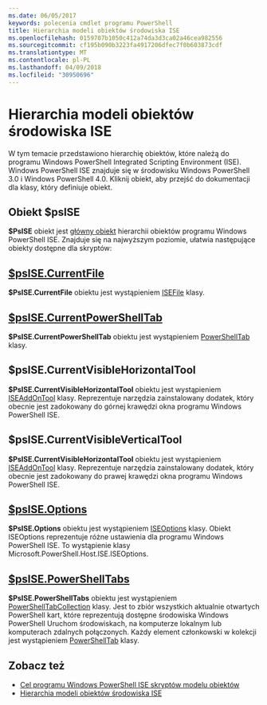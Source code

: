 ```yaml
---
ms.date: 06/05/2017
keywords: polecenia cmdlet programu PowerShell
title: Hierarchia modeli obiektów środowiska ISE
ms.openlocfilehash: 0159707b1050c412a74da3d3ca02a46cea982556
ms.sourcegitcommit: cf195b090b3223fa4917206dfec7f0b603873cdf
ms.translationtype: MT
ms.contentlocale: pl-PL
ms.lasthandoff: 04/09/2018
ms.locfileid: "30950696"
---
```

# <a name="the-ise-object-model-hierarchy"></a>Hierarchia modeli obiektów środowiska ISE

W tym temacie przedstawiono hierarchię obiektów, które należą do programu Windows PowerShell Integrated Scripting Environment (ISE).
Windows PowerShell ISE znajduje się w środowisku Windows PowerShell 3.0 i Windows PowerShell 4.0.
Kliknij obiekt, aby przejść do dokumentacji dla klasy, który definiuje obiekt.

## <a name="psise-object"></a>Obiekt $psISE

**$PsISE** obiekt jest [główny obiekt](The-ObjectModelRoot-Object.md) hierarchii obiektów programu Windows PowerShell ISE.
Znajduje się na najwyższym poziomie, ułatwia następujące obiekty dostępne dla skryptów:

## <a name="psisecurrentfilethe-isefile-objectmd"></a>[$psISE.CurrentFile](The-ISEFile-Object.md)

**$PsISE.CurrentFile** obiektu jest wystąpieniem [ISEFile](The-ISEFile-Object.md) klasy.

## <a name="psisecurrentpowershelltabthe-powershelltab-objectmd"></a>[$psISE.CurrentPowerShellTab](The-PowerShellTab-Object.md)

**$PsISE.CurrentPowerShellTab** obiektu jest wystąpieniem [PowerShellTab](The-PowerShellTab-Object.md) klasy.

## <a name="psisecurrentvisiblehorizontaltool"></a>$psISE.CurrentVisibleHorizontalTool

**$PsISE.CurrentVisibleHorizontalTool** obiektu jest wystąpieniem [ISEAddOnTool](The-ISEAddOnTool-Object.md) klasy.
Reprezentuje narzędzia zainstalowany dodatek, który obecnie jest zadokowany do górnej krawędzi okna programu Windows PowerShell ISE.

## <a name="psisecurrentvisibleverticaltool"></a>$psISE.CurrentVisibleVerticalTool

**$PsISE.CurrentVisibleHorizontalTool** obiektu jest wystąpieniem [ISEAddOnTool](The-ISEAddOnTool-Object.md) klasy.
Reprezentuje narzędzia zainstalowany dodatek, który obecnie jest zadokowany do prawej krawędzi okna programu Windows PowerShell ISE.

## <a name="psiseoptionsthe-iseoptions-objectmd"></a>[$psISE.Options](The-ISEOptions-Object.md)

**$PsISE.Options** obiektu jest wystąpieniem [ISEOptions](The-ISEOptions-Object.md) klasy.
Obiekt ISEOptions reprezentuje różne ustawienia dla programu Windows PowerShell ISE.
To wystąpienie klasy Microsoft.PowerShell.Host.ISE.ISEOptions.

## <a name="psisepowershelltabsthe-powershelltabcollection-objectmd"></a>[$psISE.PowerShellTabs](The-PowerShellTabCollection-Object.md)

**$PsISE.PowerShellTabs** obiektu jest wystąpieniem [PowerShellTabCollection](The-PowerShellTabCollection-Object.md) klasy.
Jest to zbiór wszystkich aktualnie otwartych PowerShell kart, które reprezentują dostępne środowiska Windows PowerShell Uruchom środowiskach, na komputerze lokalnym lub komputerach zdalnych połączonych.
Każdy element członkowski w kolekcji jest wystąpieniem [PowerShellTab](The-PowerShellTab-Object.md) klasy.

## <a name="see-also"></a>Zobacz też

- [Cel programu Windows PowerShell ISE skryptów modelu obiektów](Purpose-of-the-Windows-PowerShell-ISE-Scripting-Object-Model.md)
- [Hierarchia modeli obiektów środowiska ISE](The-ISE-Object-Model-Hierarchy.md)